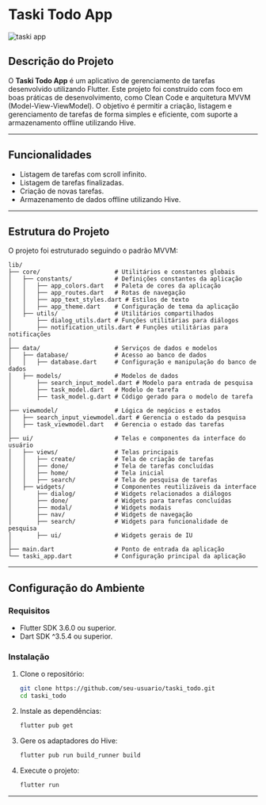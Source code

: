 # Taski Todo App

![taski app](https://github.com/user-attachments/assets/cf0c5297-8125-4943-9c64-e4db28d7fecc)

## Descrição do Projeto
O **Taski Todo App** é um aplicativo de gerenciamento de tarefas desenvolvido utilizando Flutter. Este projeto foi construído com foco em boas práticas de desenvolvimento, como Clean Code e arquitetura MVVM (Model-View-ViewModel). O objetivo é permitir a criação, listagem e gerenciamento de tarefas de forma simples e eficiente, com suporte a armazenamento offline utilizando Hive.

---

## Funcionalidades
- Listagem de tarefas com scroll infinito.
- Listagem de tarefas finalizadas.
- Criação de novas tarefas.
- Armazenamento de dados offline utilizando Hive.

---

## Estrutura do Projeto
O projeto foi estruturado seguindo o padrão MVVM:

```
lib/
├── core/                     # Utilitários e constantes globais
│   ├── constants/            # Definições constantes da aplicação
│   │   ├── app_colors.dart   # Paleta de cores da aplicação
│   │   ├── app_routes.dart   # Rotas de navegação
│   │   ├── app_text_styles.dart # Estilos de texto
│   │   ├── app_theme.dart    # Configuração de tema da aplicação
│   ├── utils/                # Utilitários compartilhados
│       ├── dialog_utils.dart # Funções utilitárias para diálogos
│       ├── notification_utils.dart # Funções utilitárias para notificações
│
├── data/                     # Serviços de dados e modelos
│   ├── database/             # Acesso ao banco de dados
│   │   ├── database.dart     # Configuração e manipulação do banco de dados
│   ├── models/               # Modelos de dados
│       ├── search_input_model.dart # Modelo para entrada de pesquisa
│       ├── task_model.dart   # Modelo de tarefa
│       ├── task_model.g.dart # Código gerado para o modelo de tarefa
│
├── viewmodel/                # Lógica de negócios e estados
│   ├── search_input_viewmodel.dart # Gerencia o estado da pesquisa
│   ├── task_viewmodel.dart   # Gerencia o estado das tarefas
│
├── ui/                       # Telas e componentes da interface do usuário
│   ├── views/                # Telas principais
│   │   ├── create/           # Tela de criação de tarefas
│   │   ├── done/             # Tela de tarefas concluídas
│   │   ├── home/             # Tela inicial
│   │   ├── search/           # Tela de pesquisa de tarefas
│   ├── widgets/              # Componentes reutilizáveis da interface
│       ├── dialog/           # Widgets relacionados a diálogos
│       ├── done/             # Widgets para tarefas concluídas
│       ├── modal/            # Widgets modais
│       ├── nav/              # Widgets de navegação
│       ├── search/           # Widgets para funcionalidade de pesquisa
│       ├── ui/               # Widgets gerais de IU
│
├── main.dart                 # Ponto de entrada da aplicação
└── taski_app.dart            # Configuração principal da aplicação

```

---

## Configuração do Ambiente

### Requisitos
- Flutter SDK 3.6.0 ou superior.
- Dart SDK ^3.5.4 ou superior.

### Instalação
1. Clone o repositório:
   ```bash
   git clone https://github.com/seu-usuario/taski_todo.git
   cd taski_todo
   ```

2. Instale as dependências:
   ```bash
   flutter pub get
   ```

3. Gere os adaptadores do Hive:
   ```bash
   flutter pub run build_runner build
   ```

4. Execute o projeto:
   ```bash
   flutter run
   ```

---
